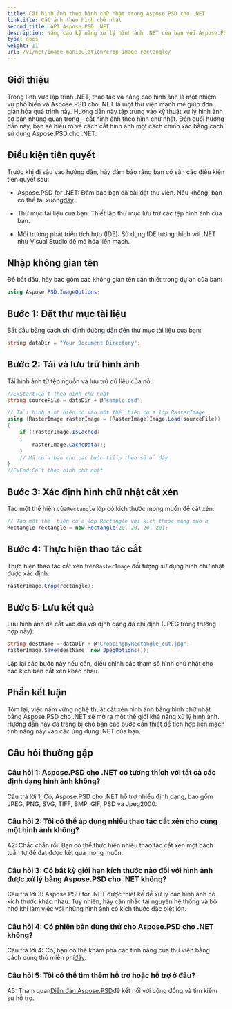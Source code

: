 ```yaml
---
title: Cắt hình ảnh theo hình chữ nhật trong Aspose.PSD cho .NET
linktitle: Cắt ảnh theo hình chữ nhật
second_title: API Aspose.PSD .NET
description: Nâng cao kỹ năng xử lý hình ảnh .NET của bạn với Aspose.PSD. Tìm hiểu từng bước cắt xén hình ảnh bằng cách sử dụng hình chữ nhật để có độ chính xác.
type: docs
weight: 11
url: /vi/net/image-manipulation/crop-image-rectangle/
---
```

## Giới thiệu

Trong lĩnh vực lập trình .NET, thao tác và nâng cao hình ảnh là một nhiệm vụ phổ biến và Aspose.PSD cho .NET là một thư viện mạnh mẽ giúp đơn giản hóa quá trình này. Hướng dẫn này tập trung vào kỹ thuật xử lý hình ảnh cơ bản nhưng quan trọng – cắt hình ảnh theo hình chữ nhật. Đến cuối hướng dẫn này, bạn sẽ hiểu rõ về cách cắt hình ảnh một cách chính xác bằng cách sử dụng Aspose.PSD cho .NET.

## Điều kiện tiên quyết

Trước khi đi sâu vào hướng dẫn, hãy đảm bảo rằng bạn có sẵn các điều kiện tiên quyết sau:

-  Aspose.PSD for .NET: Đảm bảo bạn đã cài đặt thư viện. Nếu không, bạn có thể tải xuống[đây](https://releases.aspose.com/psd/net/).

- Thư mục tài liệu của bạn: Thiết lập thư mục lưu trữ các tệp hình ảnh của bạn.

- Môi trường phát triển tích hợp (IDE): Sử dụng IDE tương thích với .NET như Visual Studio để mã hóa liền mạch.

## Nhập không gian tên

Để bắt đầu, hãy bao gồm các không gian tên cần thiết trong dự án của bạn:

```csharp
using Aspose.PSD.ImageOptions;
```

## Bước 1: Đặt thư mục tài liệu

Bắt đầu bằng cách chỉ định đường dẫn đến thư mục tài liệu của bạn:

```csharp
string dataDir = "Your Document Directory";
```

## Bước 2: Tải và lưu trữ hình ảnh

Tải hình ảnh từ tệp nguồn và lưu trữ dữ liệu của nó:

```csharp
//ExStart:Cắt theo hình chữ nhật
string sourceFile = dataDir + @"sample.psd";

// Tải hình ảnh hiện có vào một thể hiện của lớp RasterImage
using (RasterImage rasterImage = (RasterImage)Image.Load(sourceFile))
{
    if (!rasterImage.IsCached)
    {
        rasterImage.CacheData();
    }
    // Mã của bạn cho các bước tiếp theo sẽ ở đây
}
//ExEnd:Cắt theo hình chữ nhật
```

## Bước 3: Xác định hình chữ nhật cắt xén

 Tạo một thể hiện của`Rectangle` lớp có kích thước mong muốn để cắt xén:

```csharp
// Tạo một thể hiện của lớp Rectangle với kích thước mong muốn
Rectangle rectangle = new Rectangle(20, 20, 20, 20);
```

## Bước 4: Thực hiện thao tác cắt

 Thực hiện thao tác cắt xén trên`RasterImage` đối tượng sử dụng hình chữ nhật được xác định:

```csharp
rasterImage.Crop(rectangle);
```

## Bước 5: Lưu kết quả

Lưu hình ảnh đã cắt vào đĩa với định dạng đã chỉ định (JPEG trong trường hợp này):

```csharp
string destName = dataDir + @"CroppingByRectangle_out.jpg";
rasterImage.Save(destName, new JpegOptions());
```

Lặp lại các bước này nếu cần, điều chỉnh các tham số hình chữ nhật cho các kịch bản cắt xén khác nhau.

## Phần kết luận

Tóm lại, việc nắm vững nghệ thuật cắt xén hình ảnh bằng hình chữ nhật bằng Aspose.PSD cho .NET sẽ mở ra một thế giới khả năng xử lý hình ảnh. Hướng dẫn này đã trang bị cho bạn các bước cần thiết để tích hợp liền mạch tính năng này vào các ứng dụng .NET của bạn.

## Câu hỏi thường gặp

### Câu hỏi 1: Aspose.PSD cho .NET có tương thích với tất cả các định dạng hình ảnh không?

Câu trả lời 1: Có, Aspose.PSD cho .NET hỗ trợ nhiều định dạng, bao gồm JPEG, PNG, SVG, TIFF, BMP, GIF, PSD và Jpeg2000.

### Câu hỏi 2: Tôi có thể áp dụng nhiều thao tác cắt xén cho cùng một hình ảnh không?

A2: Chắc chắn rồi! Bạn có thể thực hiện nhiều thao tác cắt xén một cách tuần tự để đạt được kết quả mong muốn.

### Câu hỏi 3: Có bất kỳ giới hạn kích thước nào đối với hình ảnh được xử lý bằng Aspose.PSD cho .NET không?

Câu trả lời 3: Aspose.PSD for .NET được thiết kế để xử lý các hình ảnh có kích thước khác nhau. Tuy nhiên, hãy cân nhắc tài nguyên hệ thống và bộ nhớ khi làm việc với những hình ảnh có kích thước đặc biệt lớn.

### Câu hỏi 4: Có phiên bản dùng thử cho Aspose.PSD cho .NET không?

 Câu trả lời 4: Có, bạn có thể khám phá các tính năng của thư viện bằng cách dùng thử miễn phí[đây](https://releases.aspose.com/).

### Câu hỏi 5: Tôi có thể tìm thêm hỗ trợ hoặc hỗ trợ ở đâu?

 A5: Tham quan[Diễn đàn Aspose.PSD](https://forum.aspose.com/c/psd/34)để kết nối với cộng đồng và tìm kiếm sự hỗ trợ.